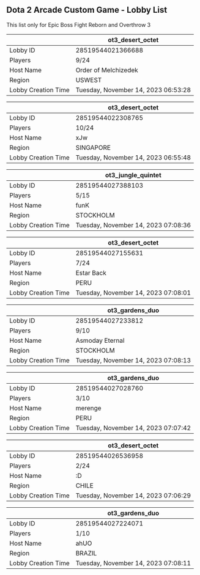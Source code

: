 ## Dota 2 Arcade Custom Game - Lobby List

This list only for Epic Boss Fight Reborn and Overthrow 3

|  | ot3_desert_octet |
| ------ | ------ |
| Lobby ID | 28519544021366688 |
| Players | 9/24 |
| Host Name | Order of Melchizedek |
| Region | USWEST |
| Lobby Creation Time | Tuesday, November 14, 2023 06:53:28 |


|  | ot3_desert_octet |
| ------ | ------ |
| Lobby ID | 28519544022308765 |
| Players | 10/24 |
| Host Name | xJw |
| Region | SINGAPORE |
| Lobby Creation Time | Tuesday, November 14, 2023 06:55:48 |


|  | ot3_jungle_quintet |
| ------ | ------ |
| Lobby ID | 28519544027388103 |
| Players | 5/15 |
| Host Name | funK |
| Region | STOCKHOLM |
| Lobby Creation Time | Tuesday, November 14, 2023 07:08:36 |


|  | ot3_desert_octet |
| ------ | ------ |
| Lobby ID | 28519544027155631 |
| Players | 7/24 |
| Host Name | Estar Back |
| Region | PERU |
| Lobby Creation Time | Tuesday, November 14, 2023 07:08:01 |


|  | ot3_gardens_duo |
| ------ | ------ |
| Lobby ID | 28519544027233812 |
| Players | 9/10 |
| Host Name | Asmoday Eternal |
| Region | STOCKHOLM |
| Lobby Creation Time | Tuesday, November 14, 2023 07:08:13 |


|  | ot3_gardens_duo |
| ------ | ------ |
| Lobby ID | 28519544027028760 |
| Players | 3/10 |
| Host Name | merenge |
| Region | PERU |
| Lobby Creation Time | Tuesday, November 14, 2023 07:07:42 |


|  | ot3_desert_octet |
| ------ | ------ |
| Lobby ID | 28519544026536958 |
| Players | 2/24 |
| Host Name | :D |
| Region | CHILE |
| Lobby Creation Time | Tuesday, November 14, 2023 07:06:29 |


|  | ot3_gardens_duo |
| ------ | ------ |
| Lobby ID | 28519544027224071 |
| Players | 1/10 |
| Host Name | ahUO |
| Region | BRAZIL |
| Lobby Creation Time | Tuesday, November 14, 2023 07:08:11 |


